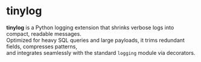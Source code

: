 # tinylog

**tinylog** is a Python logging extension that shrinks verbose logs into compact, readable messages.  
Optimized for heavy SQL queries and large payloads, it trims redundant fields, compresses patterns,  
and integrates seamlessly with the standard `logging` module via decorators.